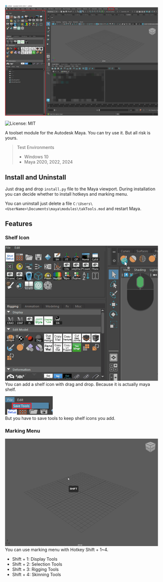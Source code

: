 
![takTools](./images/takTools.png)

![License: MIT](https://img.shields.io/badge/license-MIT-darkgreen.svg)

A toolset module for the Autodesk Maya.
You can try use it. But all risk is yours.

> Test Environments
> * Windows 10
> * Maya 2020, 2022, 2024

## Install and Uninstall
Just drag and drop `install.py` file to the Maya viewport. During installation you can decide whether to install hotkeys and marking menu.

You can uninstall just delete a file `C:\Users\<UserName>\Documents\maya\modules\takTools.mod` and restart Maya.

## Features
### Shelf Icon
![addingShelfIcon](./images/takTools_addingShelfIcon.gif)\
You can add a shelf icon with drag and drop. Because it is actually maya shelf.

![takToolsSave](./images/takTools_save.png)\
But you have to save tools to keep shelf icons you add.

### Marking Menu
![takToolsMarkingMenu](./images/takTools_markingMenu.gif)\
You can use marking menu with Hotkey Shift + 1~4.
- Shift + 1: Display Tools
- Shift + 2: Selection Tools
- Shift + 3: Rigging Tools
- Shift + 4: Skinning Tools
